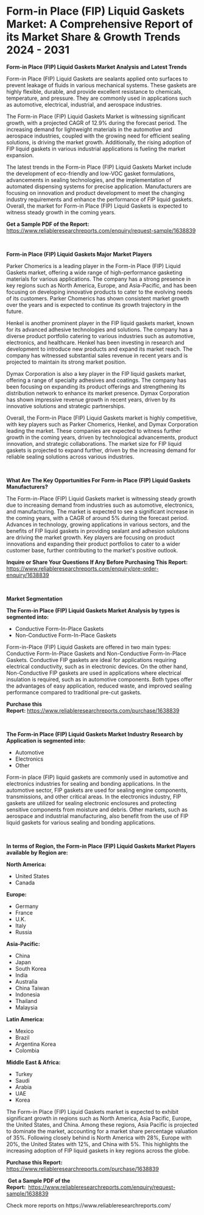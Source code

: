 <p><h1>Form-in Place (FIP) Liquid Gaskets Market: A Comprehensive Report of its Market Share & Growth Trends 2024 - 2031</h1></p><p><strong>Form-in Place (FIP) Liquid Gaskets Market Analysis and Latest Trends</strong></p>
<p><p>Form-in Place (FIP) Liquid Gaskets are sealants applied onto surfaces to prevent leakage of fluids in various mechanical systems. These gaskets are highly flexible, durable, and provide excellent resistance to chemicals, temperature, and pressure. They are commonly used in applications such as automotive, electrical, industrial, and aerospace industries.</p><p>The Form-in Place (FIP) Liquid Gaskets Market is witnessing significant growth, with a projected CAGR of 12.9% during the forecast period. The increasing demand for lightweight materials in the automotive and aerospace industries, coupled with the growing need for efficient sealing solutions, is driving the market growth. Additionally, the rising adoption of FIP liquid gaskets in various industrial applications is fueling the market expansion.</p><p>The latest trends in the Form-in Place (FIP) Liquid Gaskets Market include the development of eco-friendly and low-VOC gasket formulations, advancements in sealing technologies, and the implementation of automated dispensing systems for precise application. Manufacturers are focusing on innovation and product development to meet the changing industry requirements and enhance the performance of FIP liquid gaskets. Overall, the market for Form-in Place (FIP) Liquid Gaskets is expected to witness steady growth in the coming years.</p></p>
<p><strong>Get a Sample PDF of the Report:&nbsp;</strong> <a href="https://www.reliableresearchreports.com/enquiry/request-sample/1638839">https://www.reliableresearchreports.com/enquiry/request-sample/1638839</a></p>
<p>&nbsp;</p>
<p><strong>Form-in Place (FIP) Liquid Gaskets Major Market Players</strong></p>
<p><p>Parker Chomerics is a leading player in the Form-in Place (FIP) Liquid Gaskets market, offering a wide range of high-performance gasketing materials for various applications. The company has a strong presence in key regions such as North America, Europe, and Asia-Pacific, and has been focusing on developing innovative products to cater to the evolving needs of its customers. Parker Chomerics has shown consistent market growth over the years and is expected to continue its growth trajectory in the future.</p><p>Henkel is another prominent player in the FIP liquid gaskets market, known for its advanced adhesive technologies and solutions. The company has a diverse product portfolio catering to various industries such as automotive, electronics, and healthcare. Henkel has been investing in research and development to introduce new products and expand its market reach. The company has witnessed substantial sales revenue in recent years and is projected to maintain its strong market position.</p><p>Dymax Corporation is also a key player in the FIP liquid gaskets market, offering a range of specialty adhesives and coatings. The company has been focusing on expanding its product offerings and strengthening its distribution network to enhance its market presence. Dymax Corporation has shown impressive revenue growth in recent years, driven by its innovative solutions and strategic partnerships.</p><p>Overall, the Form-in Place (FIP) Liquid Gaskets market is highly competitive, with key players such as Parker Chomerics, Henkel, and Dymax Corporation leading the market. These companies are expected to witness further growth in the coming years, driven by technological advancements, product innovation, and strategic collaborations. The market size for FIP liquid gaskets is projected to expand further, driven by the increasing demand for reliable sealing solutions across various industries.</p></p>
<p>&nbsp;</p>
<p><strong>What Are The Key Opportunities For Form-in Place (FIP) Liquid Gaskets Manufacturers?</strong></p>
<p><p>The Form-in-Place (FIP) Liquid Gaskets market is witnessing steady growth due to increasing demand from industries such as automotive, electronics, and manufacturing. The market is expected to see a significant increase in the coming years, with a CAGR of around 5% during the forecast period. Advances in technology, growing applications in various sectors, and the benefits of FIP liquid gaskets in providing sealant and adhesion solutions are driving the market growth. Key players are focusing on product innovations and expanding their product portfolios to cater to a wider customer base, further contributing to the market's positive outlook.</p></p>
<p><strong>Inquire or Share Your Questions If Any Before Purchasing This Report:</strong> <a href="https://www.reliableresearchreports.com/enquiry/pre-order-enquiry/1638839">https://www.reliableresearchreports.com/enquiry/pre-order-enquiry/1638839</a></p>
<p>&nbsp;</p>
<p><strong>Market Segmentation</strong></p>
<p><strong>The Form-in Place (FIP) Liquid Gaskets Market Analysis by types is segmented into:</strong></p>
<p><ul><li>Conductive Form-In-Place Gaskets</li><li>Non-Conductive Form-In-Place Gaskets</li></ul></p>
<p><p>Form-in-Place (FIP) Liquid Gaskets are offered in two main types: Conductive Form-In-Place Gaskets and Non-Conductive Form-In-Place Gaskets. Conductive FIP gaskets are ideal for applications requiring electrical conductivity, such as in electronic devices. On the other hand, Non-Conductive FIP gaskets are used in applications where electrical insulation is required, such as in automotive components. Both types offer the advantages of easy application, reduced waste, and improved sealing performance compared to traditional pre-cut gaskets.</p></p>
<p><strong>Purchase this Report:&nbsp;</strong><a href="https://www.reliableresearchreports.com/purchase/1638839">https://www.reliableresearchreports.com/purchase/1638839</a></p>
<p>&nbsp;</p>
<p><strong>The Form-in Place (FIP) Liquid Gaskets Market Industry Research by Application is segmented into:</strong></p>
<p><ul><li>Automotive</li><li>Electronics</li><li>Other</li></ul></p>
<p><p>Form-in place (FIP) liquid gaskets are commonly used in automotive and electronics industries for sealing and bonding applications. In the automotive sector, FIP gaskets are used for sealing engine components, transmissions, and other critical areas. In the electronics industry, FIP gaskets are utilized for sealing electronic enclosures and protecting sensitive components from moisture and debris. Other markets, such as aerospace and industrial manufacturing, also benefit from the use of FIP liquid gaskets for various sealing and bonding applications.</p></p>
<p>&nbsp;</p>
<p><strong>In terms of Region, the Form-in Place (FIP) Liquid Gaskets Market Players available by Region are:</strong></p>
<p>
    <p> <strong> North America: </strong>
        <ul>
            <li>United States</li>
            <li>Canada</li>
        </ul>
        </p> 
    <p> <strong> Europe: </strong>
        <ul>
            <li>Germany</li>
            <li>France</li>
            <li>U.K.</li>
            <li>Italy</li>
            <li>Russia</li>
        </ul>
        </p> 
    <p> <strong> Asia-Pacific: </strong>
        <ul>
            <li>China</li>
            <li>Japan</li>
            <li>South Korea</li>
            <li>India</li>
            <li>Australia</li>
            <li>China Taiwan</li>
            <li>Indonesia</li>
            <li>Thailand</li>
            <li>Malaysia</li>
        </ul>
        </p> 
    <p> <strong> Latin America: </strong>
        <ul>
            <li>Mexico</li>
            <li>Brazil</li>
            <li>Argentina Korea</li>
            <li>Colombia</li>
        </ul>
        </p> 
    <p> <strong> Middle East & Africa: </strong>
        <ul>
            <li>Turkey</li>
            <li>Saudi</li>
            <li>Arabia</li>
            <li>UAE</li>
            <li>Korea</li>
        </ul>
    </p>
    </p>
<p><p>The Form-in Place (FIP) Liquid Gaskets market is expected to exhibit significant growth in regions such as North America, Asia Pacific, Europe, the United States, and China. Among these regions, Asia Pacific is projected to dominate the market, accounting for a market share percentage valuation of 35%. Following closely behind is North America with 28%, Europe with 20%, the United States with 12%, and China with 5%. This highlights the increasing adoption of FIP liquid gaskets in key regions across the globe.</p></p>
<p><strong>Purchase this Report: </strong><a href="https://www.reliableresearchreports.com/purchase/1638839">https://www.reliableresearchreports.com/purchase/1638839</a></p>
<p>&nbsp;<strong>Get a Sample PDF of the Report:&nbsp;&nbsp;</strong><a href="https://www.reliableresearchreports.com/enquiry/request-sample/1638839">https://www.reliableresearchreports.com/enquiry/request-sample/1638839</a></p>
<p><strong></strong></p>
<p>Check more reports on https://www.reliableresearchreports.com/</p>